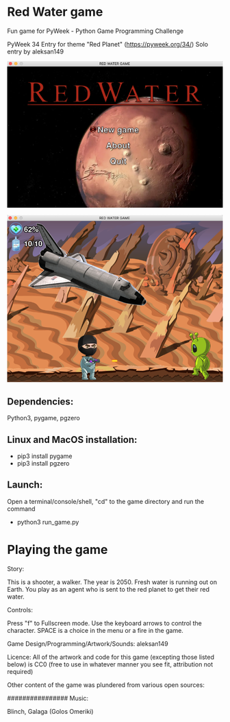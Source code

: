 # Red Water game
 Fun game for PyWeek - Python Game Programming Challenge

PyWeek 34 Entry for theme "Red Planet" 
(https://pyweek.org/34/)
Solo entry by aleksan149


![Иллюстрация к проекту](https://github.com/aleksan149/Red_Water_game/blob/main/screenshot_1.png)

![Иллюстрация к проекту](https://github.com/aleksan149/Red_Water_game/blob/main/screenshot_2.png)


## Dependencies:
Python3, pygame, pgzero

## Linux and MacOS installation:
* pip3 install pygame
* pip3 install pgzero

## Launch:
Open a terminal/console/shell, "cd" to the game directory and run the command
* python3 run_game.py






# Playing the game


Story:

This is a shooter, a walker. 
The year is 2050. Fresh water is running out on Earth. You play as an agent who is sent to the red planet to get their red water.

Controls:

Press "f" to Fullscreen mode.
Use the keyboard arrows to control the character. SPACE is a choice in the menu or a fire in the game.


Game Design/Programming/Artwork/Sounds: aleksan149



Licence: All of the artwork and code for this game (excepting those listed below) is CC0 (free to use in whatever manner you see fit, attribution not required)

Other content of the game was plundered from various open sources:

################
Music:

Blinch, Galaga (Golos Omeriki)

